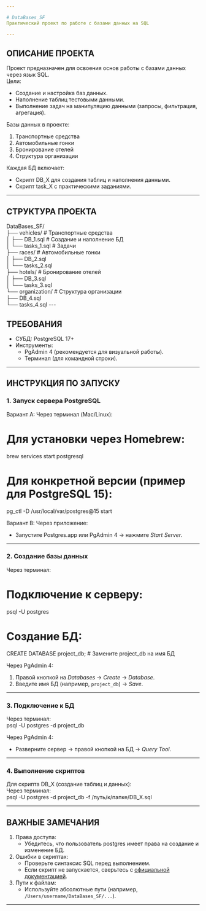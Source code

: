 ```yaml
---

# DataBases_SF  
Практический проект по работе с базами данных на SQL  

---
```


## ОПИСАНИЕ ПРОЕКТА  
Проект предназначен для освоения основ работы с базами данных через язык SQL.  
Цели:  
- Создание и настройка баз данных.  
- Наполнение таблиц тестовыми данными.  
- Выполнение задач на манипуляцию данными (запросы, фильтрация, агрегация).  

Базы данных в проекте:  
1. Транспортные средства  
2. Автомобильные гонки  
3. Бронирование отелей  
4. Структура организации  

Каждая БД включает:  
- Скрипт DB_X для создания таблиц и наполнения данными.  
- Скрипт task_X с практическими заданиями.  

---

## СТРУКТУРА ПРОЕКТА  
DataBases_SF/  
├── vehicles/              # Транспортные средства  
│   ├── DB_1.sql           # Создание и наполнение БД  
│   └── tasks_1.sql        # Задачи  
├── races/                 # Автомобильные гонки  
│   ├── DB_2.sql  
│   └── tasks_2.sql  
├── hotels/                # Бронирование отелей  
│   ├── DB_3.sql  
│   └── tasks_3.sql  
└── organization/          # Структура организации  
    ├── DB_4.sql  
    └── tasks_4.sql  ---

## ТРЕБОВАНИЯ  
- СУБД: PostgreSQL 17+  
- Инструменты:  
  - PgAdmin 4 (рекомендуется для визуальной работы).  
  - Терминал (для командной строки).  

---

## ИНСТРУКЦИЯ ПО ЗАПУСКУ  

### 1. Запуск сервера PostgreSQL  
Вариант A: Через терминал (Mac/Linux):  
# Для установки через Homebrew:
brew services start postgresql

# Для конкретной версии (пример для PostgreSQL 15):
pg_ctl -D /usr/local/var/postgres@15 start

Вариант B: Через приложение:  
- Запустите Postgres.app или PgAdmin 4 → нажмите *Start Server*.    

---

### 2. Создание базы данных  
Через терминал:  
# Подключение к серверу:
psql -U postgres

# Создание БД:
CREATE DATABASE project_db;  # Замените project_db на имя БД

Через PgAdmin 4:  
1. Правой кнопкой на *Databases* → *Create* → *Database*.  
2. Введите имя БД (например, `project_db`) → *Save*.  

---

### 3. Подключение к БД  
Через терминал:  
psql -U postgres -d project_db 

Через PgAdmin 4:  
- Разверните сервер → правой кнопкой на БД → *Query Tool*.  

---

### 4. Выполнение скриптов  
Для скрипта DB_X (создание таблиц и данных):  
Через терминал:  
psql -U postgres -d project_db -f /путь/к/папке/DB_X.sql

---

## ВАЖНЫЕ ЗАМЕЧАНИЯ  
1. Права доступа:  
   - Убедитесь, что пользователь postgres имеет права на создание и изменение БД.  
2. Ошибки в скриптах:  
   - Проверьте синтаксис SQL перед выполнением.  
   - Если скрипт не запускается, сверьтесь с [официальной документацией](https://www.postgresql.org/docs/current/app-psql.html).  
3. Пути к файлам:  
   - Используйте абсолютные пути (например, `/Users/username/DataBases_SF/...`).  

---
